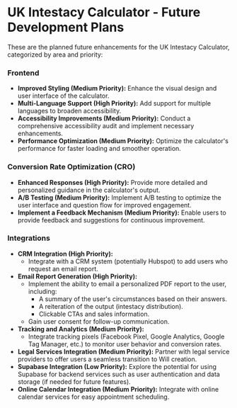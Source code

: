 # UK Intestacy Calculator - Future Development Plans

These are the planned future enhancements for the UK Intestacy Calculator, categorized by area and priority:

### Frontend

- **Improved Styling (Medium Priority):** Enhance the visual design and user interface of the calculator.
- **Multi-Language Support (High Priority):** Add support for multiple languages to broaden accessibility.
- **Accessibility Improvements (Medium Priority):** Conduct a comprehensive accessibility audit and implement necessary enhancements.
- **Performance Optimization (Medium Priority):** Optimize the calculator's performance for faster loading and smoother operation.

### Conversion Rate Optimization (CRO)

- **Enhanced Responses (High Priority):** Provide more detailed and personalized guidance in the calculator's output.
- **A/B Testing (Medium Priority):** Implement A/B testing to optimize the user interface and question flow for improved engagement.
- **Implement a Feedback Mechanism (Medium Priority):** Enable users to provide feedback and suggestions for continuous improvement.

### Integrations

- **CRM Integration (High Priority):**
    - Integrate with a CRM system (potentially Hubspot) to add users who request an email report.
- **Email Report Generation (High Priority):**
    - Implement the ability to email a personalized PDF report to the user, including:
        - A summary of the user's circumstances based on their answers.
        - A reiteration of the output (intestacy distribution).
        - Clickable CTAs and sales information.
    - Gain user consent for follow-up communication.
- **Tracking and Analytics (Medium Priority):**
    - Integrate tracking pixels (Facebook Pixel, Google Analytics, Google Tag Manager, etc.) to monitor user behavior and conversion rates.
- **Legal Services Integration (Medium Priority):** Partner with legal service providers to offer users a seamless transition to Will creation.
- **Supabase Integration (Low Priority):** Explore the potential for using Supabase for backend services such as user authentication and data storage (if needed for future features).
- **Online Calendar Integration (Medium Priority):** Integrate with online calendar services for easy appointment scheduling.